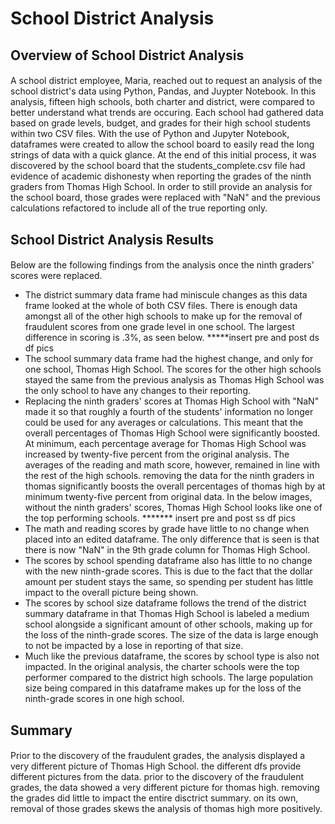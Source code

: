 # School District Analysis
## Overview of School District Analysis
####
A school district employee, Maria, reached out to request an analysis of the school district's data using Python, Pandas, and Juypter Notebook. In this analysis, fifteen high schools, both charter and district, were compared to better understand what trends are occuring. Each school had gathered data based on grade levels, budget, and grades for their high school students within two CSV files. With the use of Python and Jupyter Notebook, dataframes were created to allow the school board to easily read the long strings of data with a quick glance. At the end of this initial process, it was discovered by the school board that the students_complete.csv file had evidence of academic dishonesty when reporting the grades of the ninth graders from Thomas High School. In order to still provide an analysis for the school board, those grades were replaced with "NaN" and the previous calculations refactored to include all of the true reporting only.
## School District Analysis Results
####
Below are the following findings from the analysis once the ninth graders' scores were replaced. 
* The district summary data frame had miniscule changes as this data frame looked at the whole of both CSV files. There is enough data amongst all of the other high schools to make up for the removal of fraudulent scores from one grade level in one school. The largest difference in scoring is .3%, as seen below. 
*****insert pre and post ds df pics
* The school summary data frame had the highest change, and only for one school, Thomas High School. The scores for the other high schools stayed the same from the previous analysis as Thomas High School was the only school to have any changes to their reporting. 
* Replacing the ninth graders' scores at Thomas High School with "NaN" made it so that roughly a fourth of the students' information no longer could be used for any averages or calculations. This meant that the overall percentages of Thomas High School were significantly boosted. At minimum, each percentage average for Thomas High School was increased by twenty-five percent from the original analysis. The averages of the reading and math score, however, remained in line with the rest of the high schools. removing the data for the ninth graders in thomas significantly boosts the overall percentages of thomas high by at minimum twenty-five percent from original data. In the below images, without the ninth graders' scores, Thomas High School looks like one of the top performing schools. 
******* insert pre and post ss df pics
* The math and reading scores by grade have little to no change when placed into an edited dataframe. The only difference that is seen is that there is now "NaN" in the 9th grade column for Thomas High School.  
* The scores by school spending dataframe also has little to no change with the new ninth-grade scores. This is due to the fact that the dollar amount per student stays the same, so spending per student has little impact to the overall picture being shown. 
* The scores by school size dataframe follows the trend of the district summary dataframe in that Thomas High School is labeled a medium school alongside a significant amount of other schools, making up for the loss of the ninth-grade scores. The size of the data is large enough to not be impacted by a lose in reporting of that size. 
* Much like the previous dataframe, the scores by school type is also not impacted. In the original analysis, the charter schools were the top performer compared to the district high schools. The large population size being compared in this dataframe makes up for the loss of the ninth-grade scores in one high school. 
## Summary
####
Prior to the discovery of the fraudulent grades, the analysis displayed a very different picture of Thomas High School. the different dfs provide different pictures from the data. prior to the discovery of the fraudulent grades, the data showed a very different picture for thomas high. removing the grades did little to impact the entire disctrict summary. on its own, removal of those grades skews the analysis of thomas high more positively. 
